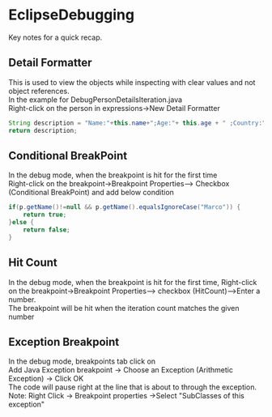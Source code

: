 # EclipseDebugging
Key notes for a quick recap.
## Detail Formatter
This is used to view the objects while inspecting with clear values and not object references.  
In the example for DebugPersonDetailsIteration.java  
Right-click on the person in expressions->New Detail Formatter  
```java
String description = "Name:"+this.name+";Age:"+ this.age + " ;Country:" + this.country;
return description;
```

## Conditional BreakPoint
In the debug mode, when the breakpoint is hit for the first time  
Right-click on the breakpoint->Breakpoint Properties--> Checkbox (Conditional BreakPoint) and add below condition
```java
if(p.getName()!=null && p.getName().equalsIgnoreCase("Marco")) {
	return true;
}else {
	return false;
}
```
## Hit Count
In the debug mode, when the breakpoint is hit for the first time, Right-click on the breakpoint->Breakpoint Properties--> checkbox (HitCount)-->Enter a number.  
The breakpoint will be hit when the iteration count matches the given number

## Exception Breakpoint
In the debug mode, breakpoints tab click on   
Add Java Exception breakpoint -> Choose an Exception (Arithmetic Exception) -> Click OK  
The code will pause right at the line that is about to through the exception.  
Note: Right Click -> Breakpoint properties ->Select "SubClasses of this exception"
